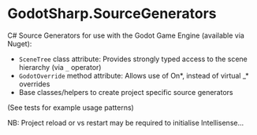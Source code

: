 # GodotSharp.SourceGenerators

C# Source Generators for use with the Godot Game Engine (available via Nuget):
* `SceneTree` class attribute: Provides strongly typed access to the scene hierarchy (via `_` operator)
* `GodotOverride` method attribute: Allows use of On*, instead of virtual _* overrides
* Base classes/helpers to create project specific source generators

(See tests for example usage patterns)

NB:  Project reload or vs restart may be required to initialise Intellisense...
